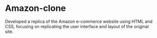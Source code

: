 # Amazon-clone
Developed a replica of the Amazon e-commerce website using HTML and CSS, focusing on replicating the user interface and layout of the original site. 
